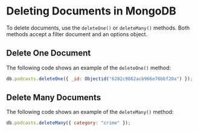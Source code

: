 # Deleting Documents in MongoDB

To delete documents, use the `deleteOne()` or `deleteMany()` methods. Both methods accept a filter document and an options object.

## Delete One Document

The following code shows an example of the `deleteOne()` method:

```js
db.podcasts.deleteOne({ _id: Objectid("6282c9862acb966e76bbf20a") });
```

## Delete Many Documents

The following code shows an example of the `deleteMany()` method:

```js
db.podcasts.deleteMany({ category: "crime" });
```
